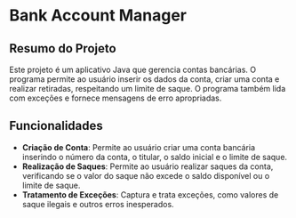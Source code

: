 # Bank Account Manager

## Resumo do Projeto

Este projeto é um aplicativo Java que gerencia contas bancárias. O programa permite ao usuário inserir os dados da conta, criar uma conta e realizar retiradas, respeitando um limite de saque. O programa também lida com exceções e fornece mensagens de erro apropriadas.

## Funcionalidades

- **Criação de Conta**: Permite ao usuário criar uma conta bancária inserindo o número da conta, o titular, o saldo inicial e o limite de saque.
- **Realização de Saques**: Permite ao usuário realizar saques da conta, verificando se o valor do saque não excede o saldo disponível ou o limite de saque.
- **Tratamento de Exceções**: Captura e trata exceções, como valores de saque ilegais e outros erros inesperados.
